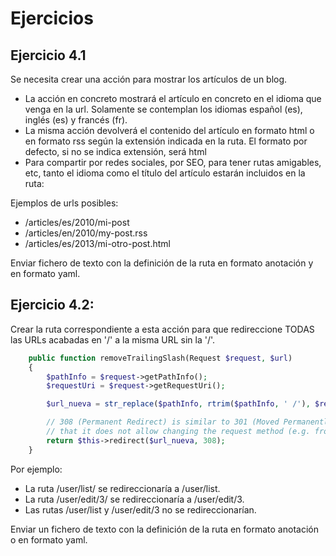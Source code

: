 Ejercicios
==========

Ejercicio 4.1
-------------

Se necesita crear una acción para mostrar los artículos de un blog. 

- La acción en concreto mostrará el artículo en concreto en el idioma que venga en la url. Solamente se contemplan los idiomas español (es), inglés (es) y francés (fr).
- La misma acción devolverá el contenido del artículo en formato html o en formato rss según la extensión indicada en la ruta. El formato por defecto, si no se indica extensión, será html
- Para compartir por redes sociales, por SEO, para tener rutas amigables, etc, tanto el idioma como el título del artículo estarán incluidos en la ruta:


Ejemplos de urls posibles: 

- /articles/es/2010/mi-post
- /articles/en/2010/my-post.rss
- /articles/es/2013/mi-otro-post.html



Enviar fichero de texto con la definición de la ruta en formato anotación y en formato yaml.



Ejercicio 4.2:
--------------

Crear la ruta correspondiente a esta acción para que redireccione TODAS las URLs acabadas en '/' a la misma URL sin la '/'.


```php
    public function removeTrailingSlash(Request $request, $url)
    {
        $pathInfo = $request->getPathInfo();
        $requestUri = $request->getRequestUri();

        $url_nueva = str_replace($pathInfo, rtrim($pathInfo, ' /'), $requestUri);

        // 308 (Permanent Redirect) is similar to 301 (Moved Permanently) except
        // that it does not allow changing the request method (e.g. from POST to GET)
        return $this->redirect($url_nueva, 308);
    }
```


Por ejemplo:

- La ruta /user/list/ se redireccionaría a /user/list.
- La ruta /user/edit/3/ se redireccionaría a /user/edit/3.
- Las rutas /user/list y /user/edit/3 no se redireccionarían.


Enviar un fichero de texto con la definición de la ruta en formato anotación o en formato yaml.
